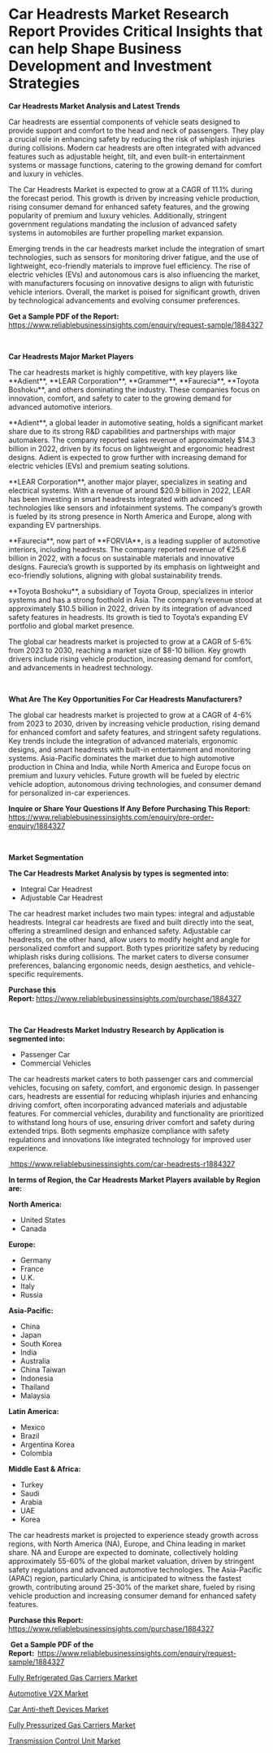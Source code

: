 <p><h1>Car Headrests Market Research Report Provides Critical Insights that can help Shape Business Development and Investment Strategies</h1></p><p><strong>Car Headrests Market Analysis and Latest Trends</strong></p>
<p><p>Car headrests are essential components of vehicle seats designed to provide support and comfort to the head and neck of passengers. They play a crucial role in enhancing safety by reducing the risk of whiplash injuries during collisions. Modern car headrests are often integrated with advanced features such as adjustable height, tilt, and even built-in entertainment systems or massage functions, catering to the growing demand for comfort and luxury in vehicles.</p><p>The Car Headrests Market is expected to grow at a CAGR of 11.1% during the forecast period. This growth is driven by increasing vehicle production, rising consumer demand for enhanced safety features, and the growing popularity of premium and luxury vehicles. Additionally, stringent government regulations mandating the inclusion of advanced safety systems in automobiles are further propelling market expansion.</p><p>Emerging trends in the car headrests market include the integration of smart technologies, such as sensors for monitoring driver fatigue, and the use of lightweight, eco-friendly materials to improve fuel efficiency. The rise of electric vehicles (EVs) and autonomous cars is also influencing the market, with manufacturers focusing on innovative designs to align with futuristic vehicle interiors. Overall, the market is poised for significant growth, driven by technological advancements and evolving consumer preferences.</p></p>
<p><strong>Get a Sample PDF of the Report:&nbsp;</strong> <a href="https://www.reliablebusinessinsights.com/enquiry/request-sample/1884327?utm_campaign=75&utm_medium=2&utm_source=Github&utm_content=ia&utm_term=22012025&utm_id=car-headrests">https://www.reliablebusinessinsights.com/enquiry/request-sample/1884327</a></p>
<p>&nbsp;</p>
<p><strong>Car Headrests Major Market Players</strong></p>
<p><p>The car headrests market is highly competitive, with key players like **Adient**, **LEAR Corporation**, **Grammer**, **Faurecia**, **Toyota Boshoku**, and others dominating the industry. These companies focus on innovation, comfort, and safety to cater to the growing demand for advanced automotive interiors.</p><p>**Adient**, a global leader in automotive seating, holds a significant market share due to its strong R&D capabilities and partnerships with major automakers. The company reported sales revenue of approximately $14.3 billion in 2022, driven by its focus on lightweight and ergonomic headrest designs. Adient is expected to grow further with increasing demand for electric vehicles (EVs) and premium seating solutions.</p><p>**LEAR Corporation**, another major player, specializes in seating and electrical systems. With a revenue of around $20.9 billion in 2022, LEAR has been investing in smart headrests integrated with advanced technologies like sensors and infotainment systems. The company’s growth is fueled by its strong presence in North America and Europe, along with expanding EV partnerships.</p><p>**Faurecia**, now part of **FORVIA**, is a leading supplier of automotive interiors, including headrests. The company reported revenue of €25.6 billion in 2022, with a focus on sustainable materials and innovative designs. Faurecia’s growth is supported by its emphasis on lightweight and eco-friendly solutions, aligning with global sustainability trends.</p><p>**Toyota Boshoku**, a subsidiary of Toyota Group, specializes in interior systems and has a strong foothold in Asia. The company’s revenue stood at approximately $10.5 billion in 2022, driven by its integration of advanced safety features in headrests. Its growth is tied to Toyota’s expanding EV portfolio and global market presence.</p><p>The global car headrests market is projected to grow at a CAGR of 5-6% from 2023 to 2030, reaching a market size of $8-10 billion. Key growth drivers include rising vehicle production, increasing demand for comfort, and advancements in headrest technology.</p></p>
<p>&nbsp;</p>
<p><strong>What Are The Key Opportunities For Car Headrests Manufacturers?</strong></p>
<p><p>The global car headrests market is projected to grow at a CAGR of 4-6% from 2023 to 2030, driven by increasing vehicle production, rising demand for enhanced comfort and safety features, and stringent safety regulations. Key trends include the integration of advanced materials, ergonomic designs, and smart headrests with built-in entertainment and monitoring systems. Asia-Pacific dominates the market due to high automotive production in China and India, while North America and Europe focus on premium and luxury vehicles. Future growth will be fueled by electric vehicle adoption, autonomous driving technologies, and consumer demand for personalized in-car experiences.</p></p>
<p><strong>Inquire or Share Your Questions If Any Before Purchasing This Report:</strong> <a href="https://www.reliablebusinessinsights.com/enquiry/pre-order-enquiry/1884327?utm_campaign=75&utm_medium=2&utm_source=Github&utm_content=ia&utm_term=22012025&utm_id=car-headrests">https://www.reliablebusinessinsights.com/enquiry/pre-order-enquiry/1884327</a></p>
<p>&nbsp;</p>
<p><strong>Market Segmentation</strong></p>
<p><strong>The Car Headrests Market Analysis by types is segmented into:</strong></p>
<p><ul><li>Integral Car Headrest</li><li>Adjustable Car Headrest</li></ul></p>
<p><p>The car headrest market includes two main types: integral and adjustable headrests. Integral car headrests are fixed and built directly into the seat, offering a streamlined design and enhanced safety. Adjustable car headrests, on the other hand, allow users to modify height and angle for personalized comfort and support. Both types prioritize safety by reducing whiplash risks during collisions. The market caters to diverse consumer preferences, balancing ergonomic needs, design aesthetics, and vehicle-specific requirements.</p></p>
<p><strong>Purchase this Report:&nbsp;</strong><a href="https://www.reliablebusinessinsights.com/purchase/1884327?utm_campaign=75&utm_medium=2&utm_source=Github&utm_content=ia&utm_term=22012025&utm_id=car-headrests">https://www.reliablebusinessinsights.com/purchase/1884327</a></p>
<p>&nbsp;</p>
<p><strong>The Car Headrests Market Industry Research by Application is segmented into:</strong></p>
<p><ul><li>Passenger Car</li><li>Commercial Vehicles</li></ul></p>
<p><p>The car headrests market caters to both passenger cars and commercial vehicles, focusing on safety, comfort, and ergonomic design. In passenger cars, headrests are essential for reducing whiplash injuries and enhancing driving comfort, often incorporating advanced materials and adjustable features. For commercial vehicles, durability and functionality are prioritized to withstand long hours of use, ensuring driver comfort and safety during extended trips. Both segments emphasize compliance with safety regulations and innovations like integrated technology for improved user experience.</p></p>
<p><a href="https://www.reliablebusinessinsights.com/car-headrests-r1884327?utm_campaign=75&utm_medium=2&utm_source=Github&utm_content=ia&utm_term=22012025&utm_id=car-headrests">&nbsp;https://www.reliablebusinessinsights.com/car-headrests-r1884327</a></p>
<p><strong>In terms of Region, the Car Headrests Market Players available by Region are:</strong></p>
<p>
    <p> <strong> North America: </strong>
        <ul>
            <li>United States</li>
            <li>Canada</li>
        </ul>
        </p> 
    <p> <strong> Europe: </strong>
        <ul>
            <li>Germany</li>
            <li>France</li>
            <li>U.K.</li>
            <li>Italy</li>
            <li>Russia</li>
        </ul>
        </p> 
    <p> <strong> Asia-Pacific: </strong>
        <ul>
            <li>China</li>
            <li>Japan</li>
            <li>South Korea</li>
            <li>India</li>
            <li>Australia</li>
            <li>China Taiwan</li>
            <li>Indonesia</li>
            <li>Thailand</li>
            <li>Malaysia</li>
        </ul>
        </p> 
    <p> <strong> Latin America: </strong>
        <ul>
            <li>Mexico</li>
            <li>Brazil</li>
            <li>Argentina Korea</li>
            <li>Colombia</li>
        </ul>
        </p> 
    <p> <strong> Middle East & Africa: </strong>
        <ul>
            <li>Turkey</li>
            <li>Saudi</li>
            <li>Arabia</li>
            <li>UAE</li>
            <li>Korea</li>
        </ul>
    </p>
    </p>
<p><p>The car headrests market is projected to experience steady growth across regions, with North America (NA), Europe, and China leading in market share. NA and Europe are expected to dominate, collectively holding approximately 55-60% of the global market valuation, driven by stringent safety regulations and advanced automotive technologies. The Asia-Pacific (APAC) region, particularly China, is anticipated to witness the fastest growth, contributing around 25-30% of the market share, fueled by rising vehicle production and increasing consumer demand for enhanced safety features.</p></p>
<p><strong>Purchase this Report: </strong><a href="https://www.reliablebusinessinsights.com/purchase/1884327?utm_campaign=75&utm_medium=2&utm_source=Github&utm_content=ia&utm_term=22012025&utm_id=car-headrests">https://www.reliablebusinessinsights.com/purchase/1884327</a></p>
<p>&nbsp;<strong>Get a Sample PDF of the Report:&nbsp;&nbsp;</strong><a href="https://www.reliablebusinessinsights.com/enquiry/request-sample/1884327?utm_campaign=75&utm_medium=2&utm_source=Github&utm_content=ia&utm_term=22012025&utm_id=car-headrests">https://www.reliablebusinessinsights.com/enquiry/request-sample/1884327</a></p>
<p><strong></strong></p>
<p><p><a href="https://github.com/skerretflossie9297/Market-Research-Report-List-1/blob/main/fully-refrigerated-gas-carriers-market.md?utm_campaign=75&utm_medium=2&utm_source=Github&utm_content=ia&utm_term=22012025&utm_id=car-headrests">Fully Refrigerated Gas Carriers Market</a></p><p><a href="https://www.linkedin.com/pulse/impact-latest-trends-automotive-v2x-market-growth-forecasted-65-todpf?utm_campaign=75&utm_medium=2&utm_source=Github&utm_content=ia&utm_term=22012025&utm_id=car-headrests">Automotive V2X Market</a></p><p><a href="https://www.linkedin.com/pulse/car-anti-theft-devices-market-size-analysis-growing-62-cagr-y21vc?utm_campaign=75&utm_medium=2&utm_source=Github&utm_content=ia&utm_term=22012025&utm_id=car-headrests">Car Anti-theft Devices Market</a></p><p><a href="https://github.com/alberthagorsuch/Market-Research-Report-List-1/blob/main/fully-pressurized-gas-carriers-market.md?utm_campaign=75&utm_medium=2&utm_source=Github&utm_content=ia&utm_term=22012025&utm_id=car-headrests">Fully Pressurized Gas Carriers Market</a></p><p><a href="https://www.linkedin.com/pulse/transmission-control-unit-market-report-historical-trends-rxguf?utm_campaign=75&utm_medium=2&utm_source=Github&utm_content=ia&utm_term=22012025&utm_id=car-headrests">Transmission Control Unit Market</a></p></p>